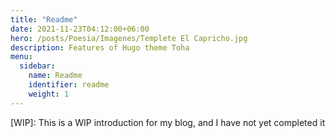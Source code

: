 ```yaml
---
title: "Readme"
date: 2021-11-23T04:12:00+06:00
hero: /posts/Poesia/Imagenes/Templete El Capricho.jpg 
description: Features of Hugo theme Toha
menu:
  sidebar:
    name: Readme
    identifier: readme
    weight: 1
---
```


[WIP]: This is a WIP introduction for my blog, and I have not yet completed it
<!--[English Version Below]

Bienvenido a mi Blog personal, un sitio donde mantengo una recopilación de las cosas que escribo, de lo que soy y de mi filosofía, controladas por mí y no por una plataforma de terceros.

### Mi filosofía

Escribo esto en parte como insurance plan para el futuro, en parte para dejar clara mi filosofía respecto a la vida en general.

La privacidad es un derecho humano esencial, porque, sin ella, equivocarse sería un error insubsanable y peligroso, y el miedo a decir lo que sentimos nos paralizaría hasta el punto de no poder avanzar. 

Es por eso que me parece esencial que este rincón lo controle yo y nadie más, porque sólo yo debo tener el control sobre cómo me presento de cara al mundo; pero por eso también este blog es Open Source, con su código fuente alojado en Codeberg y gestionado por Git; porque la transparencia es también importante, y pienso que, por mucho que duela, los errores deben subsanarse, pero no borrarse, pues e


Pero bueno, ya se sabe: "estos son mis principios; si no le gustan, tengo otros", y, sí, puede que borre cosas, que me arrepienta de lo escrito y   que sea hipócrita: es la naturaleza humana.

### Lo que soy

He dudado mucho si añadir esta sección, si era buena idea dejar abierta la puerta a que cualquier persona supiese asociar mi nombre a lo que pienso

### Lo que no soy
Infalible; el papa
### Gestionado por mi y no por terceros

Dernière mise à jour le-->
